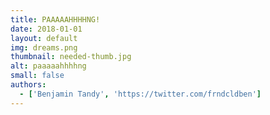 ```yaml
---
title: PAAAAAHHHHNG!
date: 2018-01-01
layout: default
img: dreams.png
thumbnail: needed-thumb.jpg
alt: paaaaahhhhng
small: false
authors:
  - ['Benjamin Tandy', 'https://twitter.com/frndcldben']
---
```

